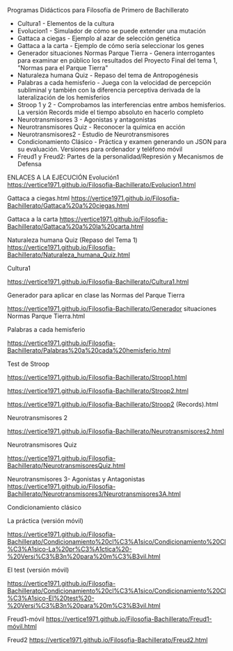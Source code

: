 Programas Didácticos para Filosofía de Primero de Bachillerato

- Cultura1 - Elementos de la cultura
- Evolucion1 - Simulador de cómo se puede extender una mutación
- Gattaca a ciegas - Ejemplo al azar de selección genética
- Gattaca a la carta - Ejemplo de cómo sería seleccionar los genes
- Generador situaciones Normas Parque Tierra - Genera interrogantes para examinar en público los resultados del Proyecto Final del tema 1, "Normas para el Parque Tierra"
- Naturaleza humana Quiz - Repaso del tema de Antropogénesis
- Palabras a cada hemisferio - Juega con la velocidad de percepción subliminal y también con la diferencia perceptiva derivada de la lateralización de los hemisferios
- Stroop 1 y 2 - Comprobamos las interferencias entre ambos hemisferios. La versión Records mide el tiempo absoluto en hacerlo completo
- Neurotransmisores 3 - Agonistas y antagonistas
- Neurotransmisores Quiz - Reconocer la química en acción
- Neurotransmisores2 - Estudio de Neurotransmisores
- Condicionamiento Clásico - Práctica y examen generando un JSON para su evaluación. Versiones para ordenador y teléfono móvil
- Freud1 y Freud2: Partes de la personalidad/Represión y Mecanismos de Defensa


ENLACES A LA EJECUCIÓN
Evolución1
https://vertice1971.github.io/Filosofia-Bachillerato/Evolucion1.html


Gattaca a ciegas.html 
https://vertice1971.github.io/Filosofia-Bachillerato/Gattaca%20a%20ciegas.html

Gattaca a la carta
https://vertice1971.github.io/Filosofia-Bachillerato/Gattaca%20a%20la%20carta.html


Naturaleza humana Quiz (Repaso del Tema 1)
https://vertice1971.github.io/Filosofia-Bachillerato/Naturaleza_humana_Quiz.html 




Cultura1 

https://vertice1971.github.io/Filosofia-Bachillerato/Cultura1.html

Generador para aplicar en clase las Normas del Parque Tierra

https://vertice1971.github.io/Filosofia-Bachillerato/Generador situaciones Normas Parque Tierra.html


Palabras a cada hemisferio

https://vertice1971.github.io/Filosofia-Bachillerato/Palabras%20a%20cada%20hemisferio.html

Test de Stroop

https://vertice1971.github.io/Filosofia-Bachillerato/Stroop1.html

https://vertice1971.github.io/Filosofia-Bachillerato/Stroop2.html

https://vertice1971.github.io/Filosofia-Bachillerato/Stroop2 (Records).html

Neurotransmisores 2

https://vertice1971.github.io/Filosofia-Bachillerato/Neurotransmisores2.html 


Neurotransmisores Quiz

https://vertice1971.github.io/Filosofia-Bachillerato/NeurotransmisoresQuiz.html




Neurotransmisores 3-  Agonistas y Antagonistas
https://vertice1971.github.io/Filosofia-Bachillerato/Neurotransmisores3/Neurotransmisores3A.html


Condicionamiento clásico

La práctica (versión móvil)

https://vertice1971.github.io/Filosofia-Bachillerato/Condicionamiento%20cl%C3%A1sico/Condicionamiento%20Cl%C3%A1sico-La%20pr%C3%A1ctica%20-%20Versi%C3%B3n%20para%20m%C3%B3vil.html


El test (versión móvil)

https://vertice1971.github.io/Filosofia-Bachillerato/Condicionamiento%20cl%C3%A1sico/Condicionamiento%20Cl%C3%A1sico-El%20test%20-%20Versi%C3%B3n%20para%20m%C3%B3vil.html

Freud1-móvil
https://vertice1971.github.io/Filosofia-Bachillerato/Freud1-móvil.html

Freud2
https://vertice1971.github.io/Filosofia-Bachillerato/Freud2.html
